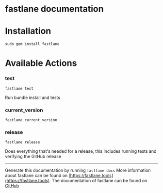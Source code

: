 fastlane documentation
================
# Installation
```
sudo gem install fastlane
```
# Available Actions
### test
```
fastlane test
```
Run bundle install and tests
### current_version
```
fastlane current_version
```

### release
```
fastlane release
```
Does everything that's needed for a release, this includes running tests and verifying the GitHub release

----

Generate this documentation by running `fastlane docs`
More information about fastlane can be found on [https://fastlane.tools](https://fastlane.tools).
The documentation of fastlane can be found on [GitHub](https://github.com/KrauseFx/fastlane)